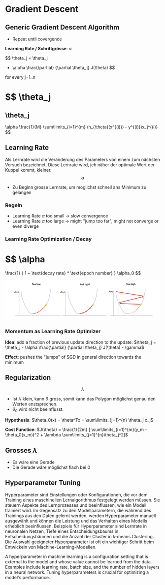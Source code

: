 # Gradient Descent

## Generic Gradient Descent Algorithm

- Repeat until covergence

**Learning Rate / Schrittgrösse**: $\alpha$

$$
\theta_j =
\theta_j
- \alpha
\frac{\partial}
{\partial \theta_j} J(\theta)
$$

for every j=1..n


$$
\theta_j
=
\theta_j
-
\alpha
\frac{1}{M}
\sum\limits_{i=1}^{m}
(h_{\theta}(x^{(i)}) - y^{(i)})x_j^{(i)}
$$

## Learning Rate


Als Lernrate wird die Veränderung des Parameters von einem zum nächsten Versuch bezeichnet. Diese Lernrate wird, jeh näher der optimale Wert der Kuppel kommt, kleiner.
$$
\alpha
$$

- Zu Beginn grosse Lernrate, um möglichst schnell ans Minimum zu gelangen

### Regeln



- Learning Rate $\alpha$ too small -> slow convergence
- Learning Rate $\alpha$ too large -> might "jump too far", might not converge or even diverge


### Learning Rate Optimization / Decay

$$
\alpha
=
\frac{1}
{
1 + \text{decay rate}  * \text{epoch number}
}
\alpha_0
$$

![Alt text](media/image-4.png)


### Momentum as Learning Rate Optimizer

**Idea**: add a fraction of previous update direction to the update: $\theta_j = \theta_j - \alpha \frac{\partial} {\partial \theta_j} J(\theta) - \gamma$

**Effect**: pushes the "jumps" of SGD in general direction towards the minimum


## Regularization

$$
\lambda
$$

- Ist $\lambda$ klein, kann $\theta$ gross, somit kann das Polygon möglichst genau den Werten enstsprechen.
- $\theta_0$ wird nicht beeinflusst.

**Hypothesis**: $\theta_0(x) = \theta^Tx = \sum\limits_{j=1}^{n} \theta_j x_j$

**Cost Function**: $J(\theta) = \frac{1}{2m} [ \sum\limits_{i=1}^{m}(y_m - \theta_0(x_m))^2 + \lambda \sum\limits_{j=1}^{n}\theta_j^2]$


## Grosses $\lambda$

- Es wäre eine Gerade
- Die Gerade wäre möglichst flach bei 0

## Hyperparameter Tuning

Hyperparameter sind Einstellungen oder Konfigurationen, die vor dem Training eines maschinellen Lernalgorithmus festgelegt werden müssen. Sie steuern Aspekte des Lernprozesses und beeinflussen, wie ein Modell trainiert wird. Im Gegensatz zu den Modellparametern, die während des Trainings aus den Daten gelernt werden, werden Hyperparameter manuell ausgewählt und können die Leistung und das Verhalten eines Modells erheblich beeinflussen. Beispiele für Hyperparameter sind Lernrate in neuronalen Netzen, Tiefe eines Entscheidungsbaums in Entscheidungsbäumen und die Anzahl der Cluster in k-means Clustering. Die Auswahl geeigneter Hyperparameter ist oft ein wichtiger Schritt beim Entwickeln von Machine-Learning-Modellen.

A hyperparameter in machine learning is a configuration setting that is external to the model and whose value cannot be learned from the data. Examples include learning rate, batch size, and the number of hidden layers in a neural network. Tuning hyperparameters is crucial for optimizing a model's performance.

